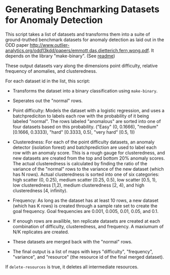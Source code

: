 # Generating Benchmarking Datasets for Anomaly Detection

This script takes a list of datasets and transforms them into a suite
of ground-truthed benchmark datasets for anomaly detection as laid out
in the ODD paper
http://www.outlier-analytics.org/odd13kdd/papers/emmott,das,dietterich,fern,wong.pdf. It depends on the library "make-binary". (See [readme](../make-binary/readme.md))

These output datasets vary along the dimensions point difficulty, relative
frequency of anomalies, and clusteredness.

For each dataset id in the list, this script: 

- Transforms the dataset into a binary classification using `make-binary`.

- Seperates out the "normal" rows.

- Point difficulty: Models the dataset with a logistic regression, and
  uses a batchprediciton to labels each row with the probability of it
  being labeled "normal". The rows labeled "anomalous" are sorted into
  one of four datasets based on this probability. ("Easy" (0, 0.1666),
  "medium" [0.1666, 0.3333), "hard" [0.3333, 0.5), "very hard" [0.5,
  1))

- Clusteredness: For each of the point difficulty datasets, an anomaly
  detector (isolation forest) and batchprediction are used to label
  each row with an anomaly score. This is a rough gauge for
  clusteredness, and new datasets are created from the top and bottom
  20% anomaly scores. The actual clusteredness is calculated by
  finding the ratio of the variance of the "normal" rows to the
  variance of the new dataset (which has N rows). Actual clusteredness
  is sorted into one of six categories: high scatter (0, 0.25), medium
  scatter [0.25, 0.5), low scatter [0.5, 1), low clusteredness [1,2),
  medium clusteredness [2, 4), and high clusteredness [4, infinity).

- Frequency: As long as the dataset has at least 10 rows, a new
  dataset (which has K rows) is created through a sample rate set to
  create the goal frequency. Goal frequencies are 0.001, 0.005, 0.01,
  0.05, and 0.1.

- If enough rows are availible, ten replicate datasets are created at
  each combination of difficulty, clusteredness, and frequency. A
  maxiumum of N/K replicates are created.

- These datasets are merged back with the "normal" rows.

- The final output is a list of maps with keys "difficulty",
  "frequency", "variance", and "resource" (the resource id of the
  final merged dataset).

If `delete-resources` is true, it deletes all intermediate resources.